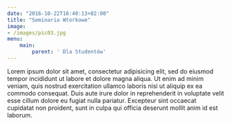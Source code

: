 ```yaml
---
date: "2016-10-22T16:40:13+02:00"
title: "Seminaria Wtorkowe"
image:
- /images/pic03.jpg
menu:
    main:
        parent: ' Dla Studentów'
---
```


Lorem ipsum dolor sit amet, consectetur adipisicing elit, sed do eiusmod
tempor incididunt ut labore et dolore magna aliqua. Ut enim ad minim veniam,
quis nostrud exercitation ullamco laboris nisi ut aliquip ex ea commodo
consequat. Duis aute irure dolor in reprehenderit in voluptate velit esse
cillum dolore eu fugiat nulla pariatur. Excepteur sint occaecat cupidatat non
proident, sunt in culpa qui officia deserunt mollit anim id est laborum.